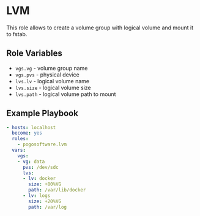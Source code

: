 LVM
=========

This role allows to create a volume group with logical volume and mount it to fstab.


Role Variables
--------------

* `vgs.vg` - volume group name
* `vgs.pvs` - physical device
* `lvs.lv` - logical volume name
* `lvs.size` - logical volume size
* `lvs.path` - logical volume path to mount


Example Playbook
----------------

```yaml
- hosts: localhost
  become: yes
  roles:
    - pogosoftware.lvm
  vars:
    vgs:
    - vg: data
      pvs: /dev/sdc
      lvs:
      - lv: docker
        size: +80%VG
        path: /var/lib/docker
      - lv: logs
        size: +20%VG
        path: /var/log
```

  
